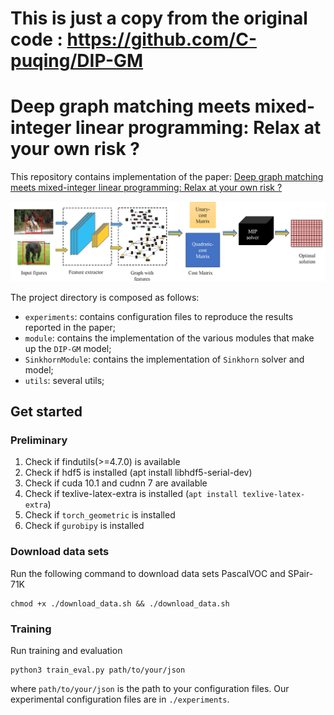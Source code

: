 # This is just a copy from the original code : https://github.com/C-puqing/DIP-GM
# Deep graph matching meets mixed-integer linear programming: Relax at your own risk ?
This repository contains implementation of the paper: [Deep graph matching meets mixed-integer linear programming: Relax at your own risk ?](https://arxiv.org/abs/2108.00394)

![avatar](./pipeline.png)

The project directory is composed as follows:
- `experiments`: contains configuration files to reproduce the results reported in the paper;
- `module`: contains the implementation of the various modules that make up the `DIP-GM` model;
- `SinkhornModule`: contains the implementation of `Sinkhorn` solver and model;
- `utils`: several utils;

## Get started
### Preliminary
1. Check if findutils(>=4.7.0) is available
2. Check if hdf5 is installed (apt install libhdf5-serial-dev)
3. Check if cuda 10.1 and cudnn 7 are available
4. Check if texlive-latex-extra is installed (`apt install texlive-latex-extra`)
5. Check if `torch_geometric` is installed
6. Check if `gurobipy` is installed

### Download data sets
Run the following command to download data sets PascalVOC and SPair-71K
```
chmod +x ./download_data.sh && ./download_data.sh
```

### Training
Run training and evaluation
```
python3 train_eval.py path/to/your/json
```
where `path/to/your/json` is the path to your configuration files. 
Our experimental configuration files are in `./experiments`.
